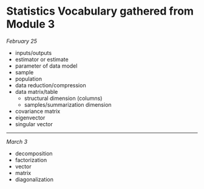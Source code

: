 # Statistics Vocabulary gathered from Module 3


_February 25_
* inputs/outputs
* estimator or estimate
* parameter of data model
* sample
* population
* data reduction/compression
* data matrix/table
  - structural dimension (columns)
  - samples/summarization dimension
* covariance matrix
* eigenvector
* singular vector
------
_March 3_
* decomposition
* factorization
* vector
* matrix
* diagonalization
